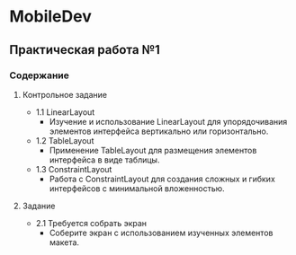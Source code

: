 # MobileDev
## Практическая работа №1

### Содержание

1. Контрольное задание
   - 1.1 LinearLayout
     - Изучение и использование LinearLayout для упорядочивания элементов интерфейса вертикально или горизонтально.
   - 1.2 TableLayout
     - Применение TableLayout для размещения элементов интерфейса в виде таблицы.
   - 1.3 ConstraintLayout
     - Работа с ConstraintLayout для создания сложных и гибких интерфейсов с минимальной вложенностью.

2. Задание
   - 2.1 Требуется собрать экран
     - Соберите экран с использованием изученных элементов макета.
